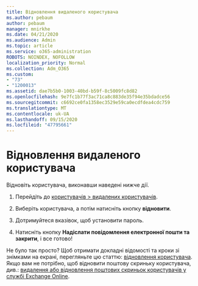 ```yaml
---
title: Відновлення видаленого користувача
ms.author: pebaum
author: pebaum
manager: mnirkhe
ms.date: 04/21/2020
ms.audience: Admin
ms.topic: article
ms.service: o365-administration
ROBOTS: NOINDEX, NOFOLLOW
localization_priority: Normal
ms.collection: Adm_O365
ms.custom:
- "73"
- "1200013"
ms.assetid: dae7b5b0-1003-40bd-b59f-8c5009fc8d82
ms.openlocfilehash: 9e7fc1b77f3ac71ca8c883de35f94e35bdadce56
ms.sourcegitcommit: c6692ce0fa1358ec3529e59ca0ecdfdea4cdc759
ms.translationtype: MT
ms.contentlocale: uk-UA
ms.lasthandoff: 09/15/2020
ms.locfileid: "47795661"
---
```

# <a name="restore-a-deleted-user"></a>Відновлення видаленого користувача

Відновіть користувача, виконавши наведені нижче дії.
  
1. Перейдіть до [користувачів \> видалених користувачів](https://admin.microsoft.com/adminportal/home#/deletedusers).

2. Виберіть користувача, а потім натисніть кнопку **відновити**.

3. Дотримуйтеся вказівок, щоб установити пароль.

4. Натисніть кнопку **Надіслати повідомлення електронної пошти та закрити**, і все готово!

Не було так просто? Щоб отримати докладні відомості та кроки зі знімками на екрані, перегляньте цю статтю: [відновлення користувача](https://docs.microsoft.com/microsoft-365/admin/add-users/restore-user). Якщо вам не потрібно, щоб відновити поштову скриньку користувача, див.: [видалення або відновлення поштових скриньок користувачів у службі Exchange Online](https://docs.microsoft.com/exchange/recipients-in-exchange-online/delete-or-restore-mailboxes).